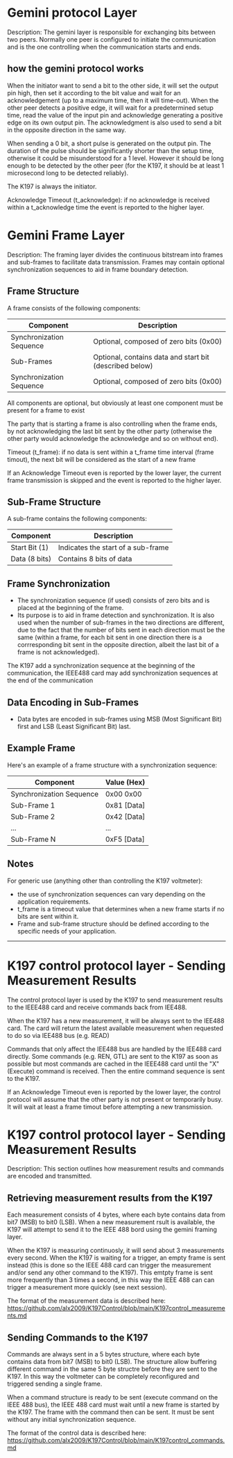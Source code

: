 # Gemini protocol Layer
Description: The gemini layer is responsible for exchanging bits between two peers. Normally one peer is configured to initiate the communication and is the one controlling when the communication starts and ends.

## how the gemini protocol works

When the initiator want to send a bit to the other side, it will set the output pin high, then set it according to the bit value and wait for an acknowledgement (up to a maximum time, then it will time-out). When the other peer detects a positive edge, it will wait for a predetermined setup time, read the value of the input pin and acknowledge generating a positive edge on its own output pin. The acknowledgment is also used to send a bit in the opposite direction in the same way.

When sending a 0 bit, a short pulse is generated on the output pin. The duration of the pulse should be significantly shorter than the setup time, otherwise it could be misunderstood for a 1 level. However it should be long enough to be detected by the other peer (for the K197, it should be at least 1 microsecond long to be detected reliably).

The K197 is always the initiator.

Acknowledge Timeout (t_acknowledge): if no acknowledge is received within a t_acknowledge time the event is reported to the higher layer.

# Gemini Frame Layer

Description: The framing layer divides the continuous bitstream into frames and sub-frames to facilitate data transmission. Frames may contain optional synchronization sequences to aid in frame boundary detection.

## Frame Structure

A frame consists of the following components:

| Component                   | Description                                          |
|-----------------------------|------------------------------------------------------|
| Synchronization Sequence    | Optional, composed of zero bits (0x00)              |
| Sub-Frames                  | Optional, contains data and start bit (described below)       |
| Synchronization Sequence    | Optional, composed of zero bits (0x00)              |

All components are optional, but obviously at least one component must be present for a frame to exist

The party that is starting a frame is also controlling when the frame ends, by not acknowledging the last bit sent by the other party (otherwise the other party would acknowledge the acknowledge and so on without end). 

Timeout (t_frame): if no data is sent within a t_frame time interval (frame timout), the next bit will be considered as the start of a new frame

If an Acknowledge Timeout even is reported by the lower layer, the current frame transmission is skipped and the event is reported to the higher layer.

## Sub-Frame Structure

A sub-frame contains the following components:

| Component            | Description                        |
|----------------------|------------------------------------|
| Start Bit (1)        | Indicates the start of a sub-frame |
| Data (8 bits)        | Contains 8 bits of data            |

## Frame Synchronization

- The synchronization sequence (if used) consists of zero bits and is placed at the beginning of the frame.
- Its purpose is to aid in frame detection and synchronization. It is also used when the number of sub-frames in the two directions are different, due to the fact that the number of bits sent in each direction must be the same (within a frame, for each bit sent in one direction there is a corrresponding bit sent in the opposite direction, albeit the last bit of a frame is not acknowledged). 

The K197 add a synchronization sequence at the beginning of the communication, the IEEE488 card may add synchronization sequences at the end of the communication 

## Data Encoding in Sub-Frames

- Data bytes are encoded in sub-frames using MSB (Most Significant Bit) first and LSB (Least Significant Bit) last.

## Example Frame

Here's an example of a frame structure with a synchronization sequence:

| Component                   | Value (Hex) |
|-----------------------------|-------------|
| Synchronization Sequence    | 0x00 0x00   |
| Sub-Frame 1                | 0x81 [Data] |
| Sub-Frame 2                | 0x42 [Data] |
| ...                         | ...         |
| Sub-Frame N                | 0xF5 [Data] |

## Notes

For generic use (anything other than controlling the K197 voltmeter):
- the use of synchronization sequences can vary depending on the application requirements.
- t_frame is a timeout value that determines when a new frame starts if no bits are sent within it.
- Frame and sub-frame structure should be defined according to the specific needs of your application.

--------------------------------------------------------------------------------
# K197 control protocol layer - Sending Measurement Results

The control protocol layer is used by the K197 to send measurement results to the IEEE488 card and receive commands back from IEE488. 

When the K197 has a new measurement, it will be always sent to the IEE488 card. The card will return the latest available measurement when requested to do so via IEE488 bus (e.g. READ)

Commands that only affect the IEE488 bus are handled by the IEE488 card directly. Some commands (e.g. REN, GTL) are sent to the K197 as soon as possible but most commands are cached in the IEEE488 card until the "X" (Execute) command is received. Then the entire command sequence is sent to the K197.

If an Acknowledge Timeout even is reported by the lower layer, the control protocol will assume that the other party is not present or temporarily busy. It will wait at least a frame timout before attempting a new transmission. 

# K197 control protocol layer - Sending Measurement Results

Description: This section outlines how measurement results and commands are encoded and transmitted. 

## Retrieving measurement results from the K197

Each measurement consists of 4 bytes, where each byte contains data from bit7 (MSB) to bit0 (LSB). When a new measurement rsult is available, the K197 will attempt to send it to the IEEE 488 bord using the gemini framing layer.

When the K197 is measuring continuosly, it will send about 3 measurements every second. When the K197 is waiting for a trigger, an empty frame is sent instead (this is done so the IEEE 488 card can trigger the measurement and/or send any other command to the K197). This emtpty frame is sent more frequently than 3 times a second, in this way the IEEE 488 can can trigger a measurement more quickly (see next session).

The format of the measurement data is described here: https://github.com/alx2009/K197Control/blob/main/K197control_measurements.md

## Sending Commands to the K197

Commands are always sent in a 5 bytes structure, where each byte contains data from bit7 (MSB) to bit0 (LSB). The structure allow buffering different command in the same 5 byte structre before they are sent to the K197. In this way the voltmeter can be completely reconfigured and triggered sending a single frame. 

When a command structure is ready to be sent (execute command on the IEEE 488 bus), the IEEE 488 card must wait until a new frame is started by the K197. The frame with the command then can be sent. It must be sent without any initial synchronization sequence.

The format of the control data is described here: https://github.com/alx2009/K197Control/blob/main/K197control_commands.md

